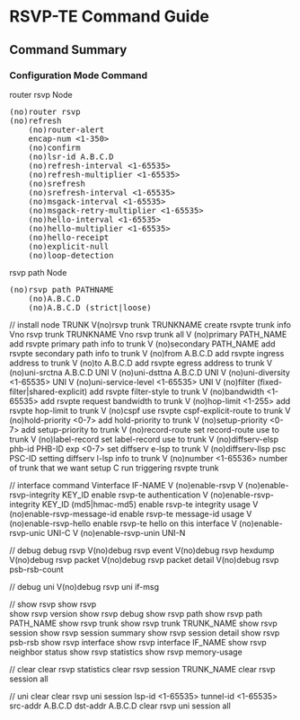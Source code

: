 <h1>RSVP-TE Command Guide</h1>

<h2>Command Summary</h2>
<h3>Configuration Mode Command</h2>
router rsvp Node
<pre>
(no)router rsvp 
(no)refresh
    (no)router-alert
    encap-num <1-350>
    (no)confirm
    (no)lsr-id A.B.C.D
    (no)refresh-interval <1-65535>
    (no)refresh-multiplier <1-65535>
    (no)srefresh
    (no)srefresh-interval <1-65535>
    (no)msgack-interval <1-65535>
    (no)msgack-retry-multiplier <1-65535>
    (no)hello-interval <1-65535>
    (no)hello-multiplier <1-65535>
    (no)hello-receipt
    (no)explicit-null
    (no)loop-detection</pre>
        
rsvp path Node
<pre>
(no)rsvp path PATHNAME
	(no)A.B.C.D
	(no)A.B.C.D (strict|loose)</pre>
	
	
// install node TRUNK
V(no)rsvp trunk TRUNKNAME		create rsvpte trunk info
Vno rsvp trunk TRUNKNAME
Vno rsvp trunk all
V	(no)primary PATH_NAME		add rsvpte primary path info to trunk
V	(no)secondary PATH_NAME		add rsvpte secondary path info to trunk
V	(no)from A.B.C.D 		add rsvpte ingress address to trunk
V	(no)to A.B.C.D			add rsvpte egress address to trunk
V	(no)uni-srctna A.B.C.D          UNI
V	(no)uni-dsttna A.B.C.D          UNI
V	(no)uni-diversity <1-65535>     UNI
V	(no)uni-service-level <1-65535> UNI
V	(no)filter (fixed-filter|shared-explicit) add rsvpte filter-style to trunk
V	(no)bandwidth <1-65535>		add rsvpte request bandwidth to trunk
V	(no)hop-limit <1-255>		add rsvpte hop-limit to trunk
V	(no)cspf			use rsvpte cspf-explicit-route to trunk
V	(no)hold-priority <0-7>		add hold-priority to trunk
V	(no)setup-priority <0-7>	add setup-priority to trunk
V	(no)record-route		set record-route use to trunk
V	(no)label-record		set label-record use to trunk
V	(no)diffserv-elsp phb-id PHB-ID exp <0-7> set diffserv e-lsp to trunk
V	(no)diffserv-llsp psc PSC-ID	setting diffserv l-lsp info to trunk
V	(no)number <1-65536>		number of trunk that we want setup
C	run				triggering rsvpte trunk

// interface command
Vinterface IF-NAME
V	(no)enable-rsvp
V	(no)enable-rsvp-integrity KEY_ID enable rsvp-te authentication
V	(no)enable-rsvp-integrity KEY_ID (md5|hmac-md5) enable rsvp-te integrity usage
V	(no)enable-rsvp-message-id	enable rsvp-te message-id usage
V	(no)enable-rsvp-hello		enable rsvp-te hello on this interface
V	(no)enable-rsvp-unic		UNI-C
V	(no)enable-rsvp-unin		UNI-N

// debug
debug rsvp
V(no)debug rsvp event
V(no)debug rsvp hexdump
V(no)debug rsvp packet
V(no)debug rsvp packet detail
V(no)debug rsvp psb-rsb-count

// debug uni
V(no)debug rsvp uni if-msg


// show rsvp
show rsvp	
show rsvp version
show rsvp debug
show rsvp path
show rsvp path PATH_NAME
show rsvp trunk
show rsvp trunk TRUNK_NAME
show rsvp session
show rsvp session summary
show rsvp session detail
show rsvp psb-rsb
show rsvp interface
show rsvp interface IF_NAME
show rsvp neighbor status
show rsvp statistics
show rsvp memory-usage

// clear
clear rsvp statistics
clear rsvp session TRUNK_NAME
clear rsvp session all

// uni clear
clear rsvp uni session lsp-id <1-65535> tunnel-id <1-65535> src-addr A.B.C.D dst-addr A.B.C.D
clear rsvp uni session all
